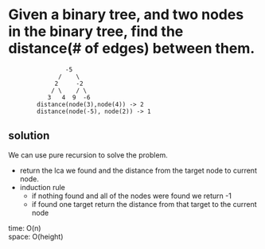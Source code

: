 # Given a binary tree, and two nodes in the binary tree, find the distance(# of edges) between them.

					-5
				  /    \
				 2     -2
			    / \    / \
			   3   4  9  -6
			distance(node(3),node(4)) -> 2
			distance(node(-5), node(2)) -> 1

## solution
We can use pure recursion to solve the problem.<br>
- return the lca we found and the distance from the target node to current node.
- induction rule
	- if nothing found and all of the nodes were found we return -1
	- if found one target return the distance from that target to the current node

time: O(n)<br>
space: O(height)
